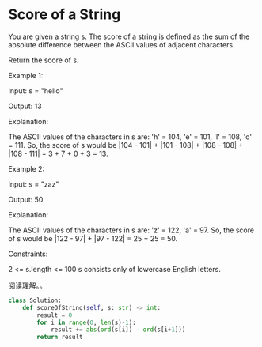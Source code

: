 # Score of a String

You are given a string s. The score of a string is defined as the sum of the absolute difference between the ASCII values of adjacent characters.

Return the score of s.

Example 1:

Input: s = "hello"

Output: 13

Explanation:

The ASCII values of the characters in s are: 'h' = 104, 'e' = 101, 'l' = 108, 'o' = 111. So, the score of s would be |104 - 101| + |101 - 108| + |108 - 108| + |108 - 111| = 3 + 7 + 0 + 3 = 13.

Example 2:

Input: s = "zaz"

Output: 50

Explanation:

The ASCII values of the characters in s are: 'z' = 122, 'a' = 97. So, the score of s would be |122 - 97| + |97 - 122| = 25 + 25 = 50.

Constraints:

2 <= s.length <= 100
s consists only of lowercase English letters.

阅读理解。。

```python
class Solution:
    def scoreOfString(self, s: str) -> int:
        result = 0
        for i in range(0, len(s)-1):
            result += abs(ord(s[i]) - ord(s[i+1]))
        return result
```
